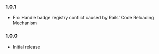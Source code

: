 ### 1.0.1
* Fix: Handle badge registry conflict caused by Rails' Code Reloading Mechanism

### 1.0.0

* Initial release
